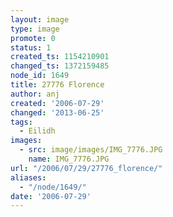 ```yaml
---
layout: image
type: image
promote: 0
status: 1
created_ts: 1154210901
changed_ts: 1372159485
node_id: 1649
title: 27776 Florence
author: anj
created: '2006-07-29'
changed: '2013-06-25'
tags:
  - Eilidh
images:
  - src: image/images/IMG_7776.JPG
    name: IMG_7776.JPG
url: "/2006/07/29/27776_florence/"
aliases:
  - "/node/1649/"
date: '2006-07-29'
---
```


